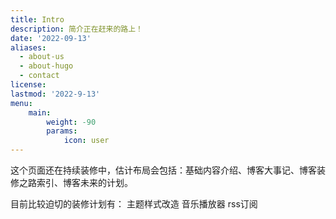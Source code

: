 ```yaml
---
title: Intro
description: 简介正在赶来的路上！
date: '2022-09-13'
aliases:
  - about-us
  - about-hugo
  - contact
license: 
lastmod: '2022-9-13'
menu:
    main: 
        weight: -90
        params:
            icon: user
---
```



这个页面还在持续装修中，估计布局会包括：基础内容介绍、博客大事记、博客装修之路索引、博客未来的计划。


目前比较迫切的装修计划有：
主题样式改造
音乐播放器
rss订阅
